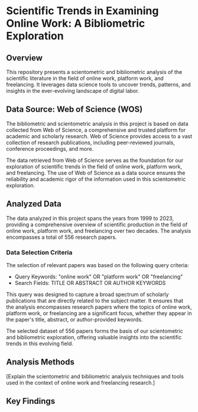 # Scientific Trends in Examining Online Work: A Bibliometric Exploration



## Overview

This repository presents a scientometric and bibliometric analysis of the scientific literature in the field of online work, platform work, and freelancing. It leverages data science tools to uncover trends, patterns, and insights in the ever-evolving landscape of digital labor.


## Data Source: Web of Science (WOS)

The bibliometric and scientometric analysis in this project is based on data collected from Web of Science, a comprehensive and trusted platform for academic and scholarly research. Web of Science provides access to a vast collection of research publications, including peer-reviewed journals, conference proceedings, and more. 

The data retrieved from Web of Science serves as the foundation for our exploration of scientific trends in the field of online work, platform work, and freelancing. The use of Web of Science as a data source ensures the reliability and academic rigor of the information used in this scientometric exploration.

## Analyzed Data

The data analyzed in this project spans the years from 1999 to 2023, providing a comprehensive overview of scientific production in the field of online work, platform work, and freelancing over two decades. The analysis encompasses a total of 556 research papers.

### Data Selection Criteria

The selection of relevant papers was based on the following query criteria:
- Query Keywords: "online work" OR "platform work" OR "freelancing"
- Search Fields: TITLE OR ABSTRACT OR AUTHOR KEYWORDS

This query was designed to capture a broad spectrum of scholarly publications that are directly related to the subject matter. It ensures that the analysis encompasses research papers where the topics of online work, platform work, or freelancing are a significant focus, whether they appear in the paper's title, abstract, or author-provided keywords.

The selected dataset of 556 papers forms the basis of our scientometric and bibliometric exploration, offering valuable insights into the scientific trends in this evolving field.

## Analysis Methods

[Explain the scientometric and bibliometric analysis techniques and tools used in the context of online work and freelancing research.]

## Key Findings





